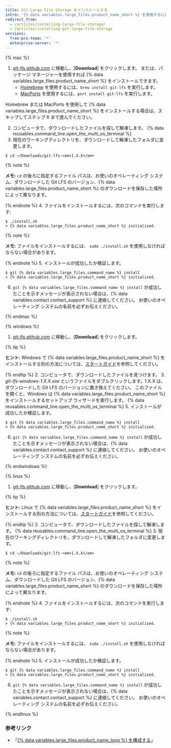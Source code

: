 ```yaml
---
title: Git Large File Storage をインストールする
intro: '{% data variables.large_files.product_name_short %} を使用するには、Git とは別の新しいプログラムをダウンロードしてインストールする必要があります。'
redirect_from:
  - /articles/installing-large-file-storage/
  - /articles/installing-git-large-file-storage
versions:
  free-pro-team: '*'
  enterprise-server: '*'
---
```


{% mac %}

1. [git-lfs.github.com](https://git-lfs.github.com) に移動し、[**Download**] をクリックします。 または、パッケージ マネージャーを使用すれば {% data variables.large_files.product_name_short %} をインストールできます。
    - [Homebrew](http://brew.sh/) を使用するには、`brew install git-lfs` を実行します。
    - [MacPorts](https://www.macports.org/) を使用するには、`port install git-lfs` を実行します。

 Homebrew または MacPorts を使用して {% data variables.large_files.product_name_short %} をインストールする場合は、スキップしてステップ 6 まで進んでください。

2. コンピュータで、ダウンロードしたファイルを探して解凍します。
{% data reusables.command_line.open_the_multi_os_terminal %}
3. 現在のワーキングディレクトリを、ダウンロードして解凍したフォルダに変更します。
  ```shell
  $ cd ~/Downloads/git-lfs-<em>1.X.X</em>
  ```
 {% note %}

 **メモ:** `cd` の後ろに指定するファイル パスは、お使いのオペレーティング システム、ダウンロードした Git LFS のバージョン、{% data variables.large_files.product_name_short %} のダウンロードを保存した場所によって異なります。

 {% endnote %}
4. ファイルをインストールするには、次のコマンドを実行します:
  ```shell
  $ ./install.sh
  > {% data variables.large_files.product_name_short %} initialized.
  ```
 {% note %}

 **メモ:** ファイルをインストールするには、 `sudo ./install.sh` を使用しなければならない場合があります。

 {% endnote %}
5. インストールが成功したか検証します。
  ```shell
  $ git {% data variables.large_files.command_name %} install
  > {% data variables.large_files.product_name_short %} initialized.
  ```
6. `git {% data variables.large_files.command_name %} install` が成功したことを示すメッセージが表示されない場合は、{% data variables.contact.contact_support %} に連絡してください。 お使いのオペレーティング システムの名前を必ずお伝えください。

{% endmac %}

{% windows %}

1. [git-lfs.github.com](https://git-lfs.github.com) に移動し、[**Download**] をクリックします。

  {% tip %}

  **ヒント:** Windows で {% data variables.large_files.product_name_short %} をインストールする別の方法については、[スタートガイド](https://github.com/github/git-lfs#getting-started)を参照してください。

  {% endtip %}
2. コンピュータで、ダウンロードしたファイルを見つけます。
3. *git-lfs-windows-1.X.X.exe* というファイルをダブルクリックします。1.X.X は、ダウンロードした Git LFS のバージョンに置き換えてください。 このファイルを開くと、Windows は {% data variables.large_files.product_name_short %} をインストールするセットアップ ウィザードを実行します。
{% data reusables.command_line.open_the_multi_os_terminal %}
5. インストールが成功したか検証します。
  ```shell
  $ git {% data variables.large_files.command_name %} install
  > {% data variables.large_files.product_name_short %} initialized.
  ```
6. `git {% data variables.large_files.command_name %} install` が成功したことを示すメッセージが表示されない場合は、{% data variables.contact.contact_support %} に連絡してください。 お使いのオペレーティング システムの名前を必ずお伝えください。

{% endwindows %}

{% linux %}

1. [git-lfs.github.com](https://git-lfs.github.com) に移動し、[**Download**] をクリックします。

  {% tip %}

  **ヒント:** Linux で {% data variables.large_files.product_name_short %} をインストールする別の方法については、[スタートガイド](https://github.com/github/git-lfs#getting-started)を参照してください。

  {% endtip %}
2. コンピュータで、ダウンロードしたファイルを探して解凍します。
{% data reusables.command_line.open_the_multi_os_terminal %}
3. 現在のワーキングディレクトリを、ダウンロードして解凍したフォルダに変更します。
  ```shell
  $ cd ~/Downloads/git-lfs-<em>1.X.X</em>
  ```
 {% note %}

 **メモ:** `cd` の後ろに指定するファイル パスは、お使いのオペレーティング システム、ダウンロードした Git LFS のバージョン、{% data variables.large_files.product_name_short %} のダウンロードを保存した場所によって異なります。

 {% endnote %}
4. ファイルをインストールするには、次のコマンドを実行します:
  ```shell
  $ ./install.sh
  > {% data variables.large_files.product_name_short %} initialized.
  ```
 {% note %}

 **メモ:** ファイルをインストールするには、 `sudo ./install.sh` を使用しなければならない場合があります。

 {% endnote %}
5. インストールが成功したか検証します。
  ```shell
  $ git {% data variables.large_files.command_name %} install
  > {% data variables.large_files.product_name_short %} initialized.
  ```
6. `git {% data variables.large_files.command_name %} install` が成功したことを示すメッセージが表示されない場合は、{% data variables.contact.contact_support %} に連絡してください。 お使いのオペレーティング システムの名前を必ずお伝えください。

{% endlinux %}

### 参考リンク

- 「[{% data variables.large_files.product_name_long %} を構成する](/articles/configuring-git-large-file-storage)」
